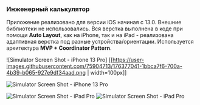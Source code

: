 ### Инженерный калькулятор

Приложение реализовано для версии iOS начиная с 13.0. Внешние библиотеки не использовались.
Вся верстка выполнена в коде при помощи **Auto Layout**, как на iPhone, так и на iPad - реализована адаптивная верстка под разные устройства/ориентации. 
Используется архитектура **MVP + Coordinator Pattern**.


![Simulator Screen Shot - iPhone 13 Pro] [[https://user-images.githubusercontent.com/75904713/176377041-1bbca7f6-700a-4b39-b065-927e9df34aad.png | width=100px]]



![Simulator Screen Shot - iPhone 13 Pro](https://user-images.githubusercontent.com/75904713/176377671-b06d3be4-1673-4b28-b6c2-06f072fea1d4.png)

![Simulator Screen Shot - iPad Pro](https://user-images.githubusercontent.com/75904713/176377879-c3e02ad2-0095-473a-b7b4-8e3e7f75f353.png)
![Simulator Screen Shot - iPad Pro](https://user-images.githubusercontent.com/75904713/176377943-de994e2f-6221-40ec-b1e0-a93cc75611b2.png)


